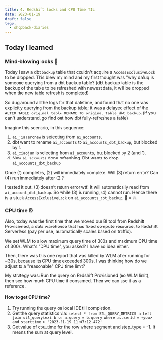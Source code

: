 ```yaml
---
title: 4. Redshift locks and CPU Time TIL
date: 2023-01-19
draft: false
tags:
  - shopback-diaries
---
```

## Today I learned

### Mind-blowing locks 🔐

Today I saw a dbt `backup` table that couldn't acquire a `AccessExclusiveLock` to be dropped. This blew my mind and my first thought was "why dafuq is someone querying from a dbt backup table? (dbt backup table is the backup of the table to be refreshed with newest data, it will be dropped when the new table refresh is completed)

So dug around all the logs for that datetime, and found that no one was explicitly querying from the backup table; it was a delayed effect of the `ALTER TABLE original_table RENAME TO original_table_dbt_backup`. (if you can't understand, go find out how dbt fully-refreshes a table)

Imagine this scenario, in this sequence:

1. `ai_jialerchew` is selecting from `ai_accounts`.
2. dbt want to rename `ai_accounts`  to `ai_accounts_dbt_backup`, but blocked by 1.
3. `ai_xiaojun` is selecting from `ai_accounts`, but blocked by 2 (and 1).
4. New `ai_accounts` done refreshing. Dbt wants to drop `ai_accounts_dbt_backup`.

Once (1) completes, (2) will immediately complete. Will (3) return error? Can (4) run immediately after (2)?

I tested it out. (3) doesn’t return error wtf. It will automatically read from `ai_account_dbt_backup`. So while (3) is running, (4) cannot run. Hence there is a stuck `AccessExclusiveLock` on `ai_accounts_dbt_backup`. 🧠 = 💥


### CPU time ⏰

Also, today was the first time that we moved our BI tool from Redshift Provisioned, a data warehouse that has fixed compute resource, to Redshift Serverless (pay per use, automatically scales based on traffic).

We set WLM to allow maximum query time of 300s and maximum CPU time of 300s. What's "CPU time", you asked? I have no idea either.

Then, there was this one report that was killed by WLM after running for ~30s, because its CPU time exceeded 300s. I was thinking how do we adjust to a "reasonable" CPU time limit?

My strategy was: Run the query on Redshift Provisioned (no WLM limit), then see how much CPU time it consumed. Then we can use it as a reference.

#### How to get CPU time?

1. Try running the query on local IDE till completion.
2. Get the query statistics via: `select * from STL_QUERY_METRICS a left join stl_querytext b on a.query = b.query where a.userid = <you> and starttime > '2023-01-19 11:07:12.472'`
3. Get value of cpu_time for the row where segment and step_type = -1. It means the sum at query level.
